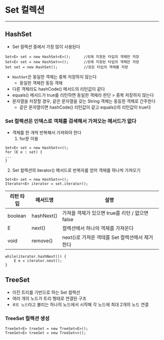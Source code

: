# Set 컬렉션
---
## HashSet
+ Set 컬렉션 중에서 가장 많이 사용된다
```declarative
Set<E> set = new HashSet<E>();      //E에 지정돈 타입의 객체만 저장
Set<E> set = new HashSet<>();       //E에 지정된 타입의 객체만 저장
Set set = new HashSet();            //모든 타입의 객체를 저장
```

+ `HashSet`은 동일한 객체는 중복 저장하지 않는다
  + 동일한 객체란 동등 객체
+ 다른 객체라도 hashCode() 메서드의 리턴값이 같다
+ equals() 메서드가 true를 리턴하면 동일한 객체라 판단 > 중복 저장하지 않는다
+ 문자열을 저장할 경우, 같은 문자열을 갖는 String 객체는 동등한 객체로 간주한다
  + 같은 문자열이면 hashCode() 리턴값이 같고 equals()의 리턴값이 true다

### Set 컬렉션은 인덱스로 객체를 검색해서 가져오는 메서드가 없다
+ 객체를 한 개씩 반복해서 가져와야 한다
  1. for문 이용
```declarative
Set<E> set = new HashSet<>();
for (E e : set) {
...
}
```
  2. Set 컬렉션의 iterator() 메서드로 반복자를 얻어 객체를 하나씩 가져오기
```declarative
Set<E> set = new HashSet<>();
Iterator<E> iterator = set.iterator();
```

| 리턴 타입 | 메서드명 | 설명 |
| --- | --- | --- |
| boolean | hashNext() | 가져올 객체가 있으면 true를 리턴 / 없으면 false |
| E | next() | 컬렉션에서 하나의 객체를 가져온다 |
| void | remove() | next()로 가져온 객테를 Set 컬렉션에서 제거한다 |
```declarative
while(iterator.hashNext()) {
    E e = iterator.next();
}
```

## TreeSet
+ 이진 트리를 기반으로 하는 Set 컬렉션
+ 여러 개의 노드가 트리 형태로 연결된 구조
+ `루트 노드`라고 불리는 하나의 노드에서 시작해 각 노드에 최대 2개의 노드 연결

### TreeSet 컬렉션 생성
```declarative
TreeSet<E> treeSet = new TreeSet<E>();
TreeSet<E> treeSet = new TreeSet<>();
```

